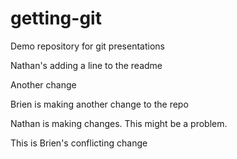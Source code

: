 getting-git
===========

Demo repository for git presentations

Nathan's adding a line to the readme

Another change



Brien is making another change to the repo

Nathan is making changes. This might be a problem.

This is Brien's conflicting change
